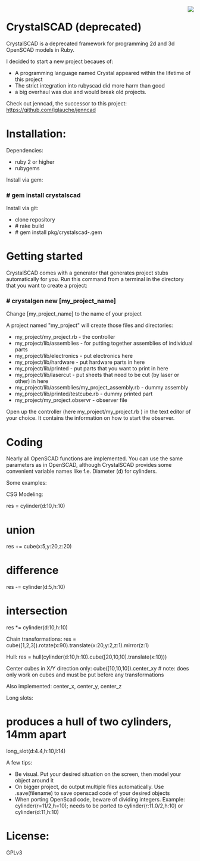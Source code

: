 <img style="float: right" src="static/logo_small.png">

CrystalSCAD (deprecated)
===========

CrystalSCAD is a deprecated framework for programming 2d and 3d OpenSCAD models in Ruby.

I decided to start a new project becaues of:
- A programming language named Crystal appeared within the lifetime of this project
- The strict integration into rubyscad did more harm than good
- a big overhaul was due and would break old projects.

Check out jenncad, the successor to this project:
https://github.com/jglauche/jenncad



Installation:
===========

Dependencies:

- ruby 2 or higher
- rubygems

Install via gem:
### \# gem install crystalscad

Install via git:

- clone repository
- \# rake build
- \# gem install pkg/crystalscad-<version>.gem


Getting started
===========
CrystalSCAD comes with a generator that generates project stubs automatically for you. Run this command from a terminal in the directory that you want to create a project:

### \# crystalgen new [my_project_name]
Change [my_project_name] to the name of your project

A project named "my_project" will create those files and directories:

- my_project/my_project.rb - the controller
- my_project/lib/assemblies - for putting together assemblies of individual parts
- my_project/lib/electronics - put electronics here
- my_project/lib/hardware - put hardware parts in here
- my_project/lib/printed - put parts that you want to print in here
- my_project/lib/lasercut - put sheets that need to be cut (by laser or other) in here
- my_project/lib/assemblies/my_project_assembly.rb  - dummy assembly
- my_project/lib/printed/testcube.rb  - dummy printed part
- my_project/my_project.observr - observer file

Open up the controller (here my_project/my_project.rb ) in the text editor of your choice. It contains the information on how to start the observer.

Coding
===========
Nearly all OpenSCAD functions are implemented. You can use the same parameters as in OpenSCAD, although CrystalSCAD provides some convenient variable names like f.e. Diameter (d) for cylinders.

Some examples:

CSG Modeling:

  res = cylinder(d:10,h:10)
  # union
  res += cube(x:5,y:20,z:20)
  # difference
  res -= cylinder(d:5,h:10)
  # intersection
  res *= cylinder(d:10,h:10)


Chain transformations:
  res = cube([1,2,3]).rotate(x:90).translate(x:20,y:2,z:1).mirror(z:1)


Hull:
  res = hull(cylinder(d:10,h:10).cube([20,10,10].translate(x:10)))

Center cubes in X/Y direction only:
  cube([10,10,10]).center_xy # note: does only work on cubes and must be put before any transformations

Also implemented: center_x, center_y, center_z


Long slots:
  # produces a hull of two cylinders, 14mm apart
  long_slot(d:4.4,h:10,l:14)



A few tips:

- Be visual. Put your desired situation on the screen, then model your object around it
- On bigger project, do output multiple files automatically. Use .save(filename) to save openscad code of your desired objects
- When porting OpenScad code, beware of dividing integers. Example:
  cylinder(r=11/2,h=10);
  needs to be ported to
  cylinder(r:11.0/2,h:10)
  or
  cylinder(d:11,h:10)


License:
===========
GPLv3

